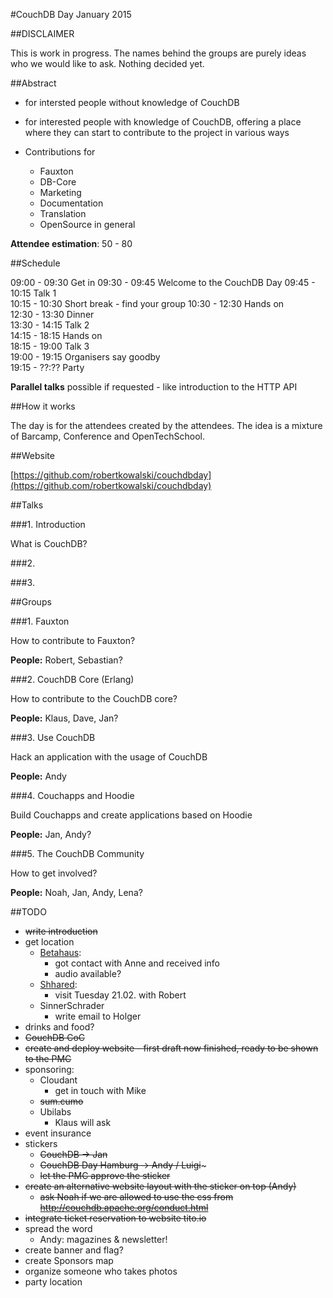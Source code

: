 #CouchDB Day January 2015

##DISCLAIMER

This is work in progress. The names behind the groups are purely ideas who we would like to ask. Nothing decided yet. 

##Abstract

* for intersted people without knowledge of CouchDB

* for interested people with knowledge of CouchDB, offering a place where they can start to contribute to the project in various ways

* Contributions for
	* Fauxton
	* DB-Core
	* Marketing 	
	* Documentation
	* Translation
	* OpenSource in general
	

**Attendee estimation**: 50 - 80 

##Schedule

09:00 - 09:30 Get in
09:30 - 09:45 Welcome to the CouchDB Day
09:45 - 10:15 Talk 1  
10:15 - 10:30 Short break - find your group
10:30 - 12:30 Hands on  
12:30 - 13:30 Dinner  
13:30 - 14:15 Talk 2  
14:15 - 18:15 Hands on   
18:15 - 19:00 Talk 3  
19:00 - 19:15 Organisers say goodby  
19:15 - ??:?? Party  

**Parallel talks** possible if requested - like introduction to the HTTP API

##How it works

The day is for the attendees created by the attendees. The idea is a mixture of Barcamp, Conference and OpenTechSchool.

##Website

[https://github.com/robertkowalski/couchdbday](https://github.com/robertkowalski/couchdbday)

##Talks

###1. Introduction

What is CouchDB?

###2. 


###3.

##Groups

###1. Fauxton

How to contribute to Fauxton?

**People:** Robert, Sebastian?

###2. CouchDB Core (Erlang)

How to contribute to the CouchDB core?

**People:** Klaus, Dave, Jan?

###3. Use CouchDB

Hack an application with the usage of CouchDB

**People:** Andy

###4. Couchapps and Hoodie

Build Couchapps and create applications based on Hoodie

**People:** Jan, Andy?

###5. The CouchDB Community 

How to get involved?

**People:** Noah, Jan, Andy, Lena?

##TODO

* ~~write introduction~~
* get location
	* [Betahaus](http://hamburg.betahaus.de/startseite): 
  		* got contact with Anne and received info
  		* audio available?
  	* [Shhared](http://www.shhared.de/):
  		* visit Tuesday 21.02. with Robert
  	* SinnerSchrader
  		* write email to Holger 	
* drinks and food?
* ~~CouchDB CoC~~
* ~~create and deploy website - first draft now finished, ready to be shown to the PMC~~
* sponsoring:
	* Cloudant
		* get in touch with Mike 
	* ~~sum.cumo~~
	* Ubilabs
		* Klaus will ask
* event insurance
* stickers
	* ~~CouchDB -> Jan~~
	* ~~CouchDB Day Hamburg -> Andy / Luigi~~~
	* ~~let the PMC approve the sticker~~
* ~~create an alternative website layout with the sticker on top (Andy)~~
	* ~~ask Noah if we are allowed to use the css from http://couchdb.apache.org/conduct.html~~
* ~~integrate ticket reservation to website tito.io~~
* spread the word
	* Andy: magazines & newsletter! 
* create banner and flag?
* create Sponsors map
* organize someone who takes photos 
* party location







